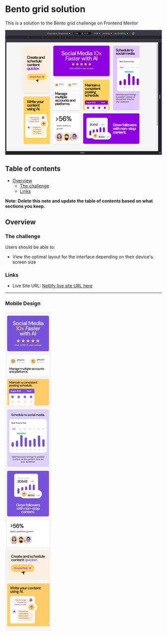 # Bento grid solution

This is a solution to the Bento grid challenge on Frontend Mentor

![](./screenshot.png)

## Table of contents

- [Overview](#overview)
  - [The challenge](#the-challenge)
  - [Links](#links)


**Note: Delete this note and update the table of contents based on what sections you keep.**

## Overview

### The challenge

Users should be able to:

- View the optimal layout for the interface depending on their device's screen size



### Links

- Live Site URL: [Netlify live site URL here](https://sublimebentogridchallenge.netlify.app/)

<hr>


### Mobile Design
![](./mobile-design.jpg)